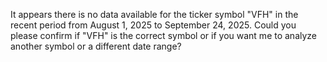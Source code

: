It appears there is no data available for the ticker symbol "VFH" in the recent period from August 1, 2025 to September 24, 2025. Could you please confirm if "VFH" is the correct symbol or if you want me to analyze another symbol or a different date range?